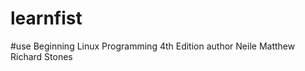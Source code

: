 # learnfist
#use Beginning Linux Programming 4th Edition
 author Neile Matthew
        Richard Stones
